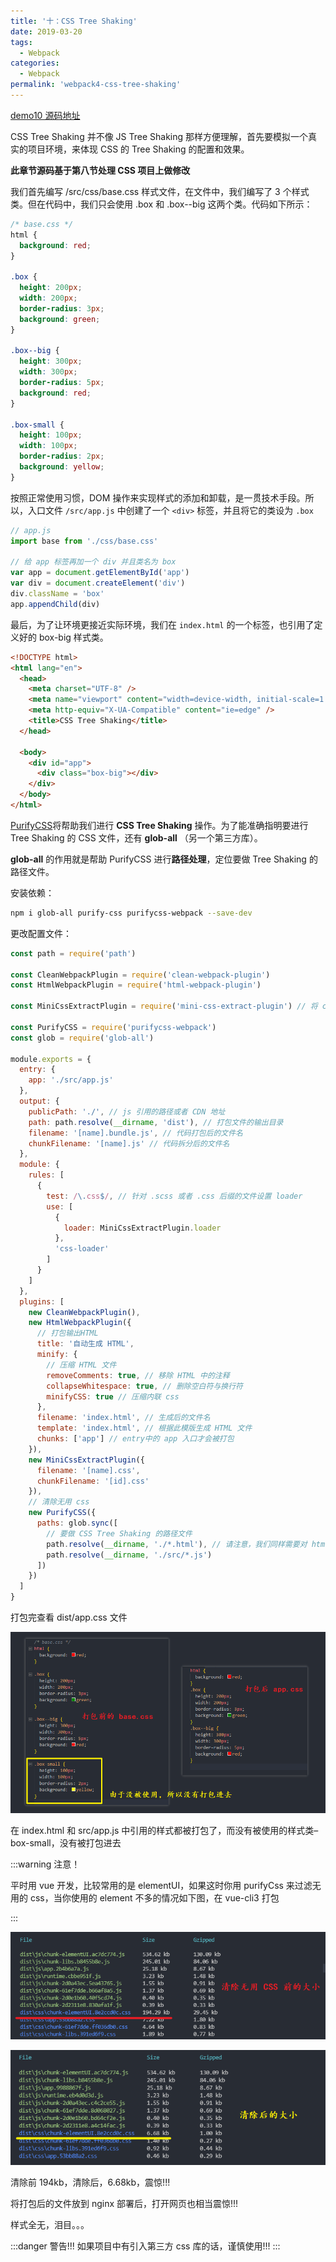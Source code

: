 ```yaml
---
title: '十：CSS Tree Shaking'
date: 2019-03-20
tags:
  - Webpack
categories:
  - Webpack
permalink: 'webpack4-css-tree-shaking'
---
```


[demo10 源码地址](https://github.com/ITxiaohao/webpack4-learn/tree/master/demo10)

CSS Tree Shaking 并不像 JS Tree Shaking 那样方便理解，首先要模拟一个真实的项目环境，来体现 CSS 的 Tree Shaking 的配置和效果。

**此章节源码基于第八节处理 CSS 项目上做修改**

我们首先编写 /src/css/base.css 样式文件，在文件中，我们编写了 3 个样式类。但在代码中，我们只会使用 .box 和 .box--big 这两个类。代码如下所示：

```css
/* base.css */
html {
  background: red;
}

.box {
  height: 200px;
  width: 200px;
  border-radius: 3px;
  background: green;
}

.box--big {
  height: 300px;
  width: 300px;
  border-radius: 5px;
  background: red;
}

.box-small {
  height: 100px;
  width: 100px;
  border-radius: 2px;
  background: yellow;
}
```

按照正常使用习惯，DOM 操作来实现样式的添加和卸载，是一贯技术手段。所以，入口文件 `/src/app.js` 中创建了一个 `<div>` 标签，并且将它的类设为 `.box`

```js
// app.js
import base from './css/base.css'

// 给 app 标签再加一个 div 并且类名为 box
var app = document.getElementById('app')
var div = document.createElement('div')
div.className = 'box'
app.appendChild(div)
```

最后，为了让环境更接近实际环境，我们在 `index.html` 的一个标签，也引用了定义好的 box-big 样式类。

```html
<!DOCTYPE html>
<html lang="en">
  <head>
    <meta charset="UTF-8" />
    <meta name="viewport" content="width=device-width, initial-scale=1.0" />
    <meta http-equiv="X-UA-Compatible" content="ie=edge" />
    <title>CSS Tree Shaking</title>
  </head>

  <body>
    <div id="app">
      <div class="box-big"></div>
    </div>
  </body>
</html>
```

[PurifyCSS](https://github.com/purifycss/purifycss)将帮助我们进行 **CSS Tree Shaking** 操作。为了能准确指明要进行 Tree Shaking 的 CSS 文件，还有 **glob-all** （另一个第三方库）。

**glob-all** 的作用就是帮助 PurifyCSS 进行**路径处理**，定位要做 Tree Shaking 的路径文件。

安装依赖：

```bash
npm i glob-all purify-css purifycss-webpack --save-dev
```

更改配置文件：

```js
const path = require('path')

const CleanWebpackPlugin = require('clean-webpack-plugin')
const HtmlWebpackPlugin = require('html-webpack-plugin')

const MiniCssExtractPlugin = require('mini-css-extract-plugin') // 将 css 单独打包成文件

const PurifyCSS = require('purifycss-webpack')
const glob = require('glob-all')

module.exports = {
  entry: {
    app: './src/app.js'
  },
  output: {
    publicPath: './', // js 引用的路径或者 CDN 地址
    path: path.resolve(__dirname, 'dist'), // 打包文件的输出目录
    filename: '[name].bundle.js', // 代码打包后的文件名
    chunkFilename: '[name].js' // 代码拆分后的文件名
  },
  module: {
    rules: [
      {
        test: /\.css$/, // 针对 .scss 或者 .css 后缀的文件设置 loader
        use: [
          {
            loader: MiniCssExtractPlugin.loader
          },
          'css-loader'
        ]
      }
    ]
  },
  plugins: [
    new CleanWebpackPlugin(),
    new HtmlWebpackPlugin({
      // 打包输出HTML
      title: '自动生成 HTML',
      minify: {
        // 压缩 HTML 文件
        removeComments: true, // 移除 HTML 中的注释
        collapseWhitespace: true, // 删除空白符与换行符
        minifyCSS: true // 压缩内联 css
      },
      filename: 'index.html', // 生成后的文件名
      template: 'index.html', // 根据此模版生成 HTML 文件
      chunks: ['app'] // entry中的 app 入口才会被打包
    }),
    new MiniCssExtractPlugin({
      filename: '[name].css',
      chunkFilename: '[id].css'
    }),
    // 清除无用 css
    new PurifyCSS({
      paths: glob.sync([
        // 要做 CSS Tree Shaking 的路径文件
        path.resolve(__dirname, './*.html'), // 请注意，我们同样需要对 html 文件进行 tree shaking
        path.resolve(__dirname, './src/*.js')
      ])
    })
  ]
}
```

打包完查看 dist/app.css 文件

![](https://raw.githubusercontent.com/ITxiaohao/blog-img/master/img/webpack/20190308111209.png)

在 index.html 和 src/app.js 中引用的样式都被打包了，而没有被使用的样式类–box-small，没有被打包进去

:::warning 注意！

平时用 vue 开发，比较常用的是 elementUI，如果这时你用 purifyCss 来过滤无用的 css，当你使用的 element 不多的情况如下图，在 vue-cli3 打包

:::

![](https://raw.githubusercontent.com/ITxiaohao/blog-img/master/img/webpack/20190308135219.png)

![](https://raw.githubusercontent.com/ITxiaohao/blog-img/master/img/webpack/20190308135241.png)

清除前 194kb，清除后，6.68kb，震惊!!!

将打包后的文件放到 nginx 部署后，打开网页也相当震惊!!!

样式全无，泪目。。。

:::danger 警告!!!
如果项目中有引入第三方 css 库的话，谨慎使用!!!
:::
